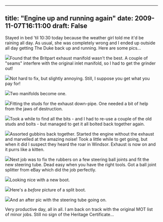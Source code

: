 
---
title: "Engine up and running again"
date: 2009-11-07T16:11:00
draft: False
---

Stayed in bed 'til 10:30 today because the weather girl told me it'd be raining all day.  As usual, she was completely wrong and I ended up outside all day getting The Duke back up and running.  Here are some pics...

<a href="http://danandtheduke.co.uk/uploaded_images/IMG_2046-785536.JPG"><img src="http://danandtheduke.co.uk/uploaded_images/IMG_2046-785531.JPG"/></a>Found that the <span>Britpart</span> exhaust manifold wasn't the best.  A couple of "seams" interfere with the original inlet manifold, so I had to get the grinder out!

<a href="http://danandtheduke.co.uk/uploaded_images/IMG_2052-785491.JPG"><img src="http://danandtheduke.co.uk/uploaded_images/IMG_2052-785487.JPG"/></a>Not hard to fix, but slightly annoying.  Still, I suppose you get what you pay for!

<a href="http://danandtheduke.co.uk/uploaded_images/IMG_2056-753342.JPG"><img src="http://danandtheduke.co.uk/uploaded_images/IMG_2056-753289.JPG"/></a>Two manifolds become one.

<a href="http://danandtheduke.co.uk/uploaded_images/IMG_2058-753261.JPG"><img src="http://danandtheduke.co.uk/uploaded_images/IMG_2058-753257.JPG"/></a>Fitting the studs for the exhaust down-pipe.  One needed a bit of help from the jaws of destruction.

<a href="http://danandtheduke.co.uk/uploaded_images/IMG_2059-715885.JPG"><img src="http://danandtheduke.co.uk/uploaded_images/IMG_2059-715828.JPG"/></a>Took a while to find all the bits - and I had to re-use a couple of the old studs and bolts - but managed to get it all bolted back together again.

<a href="http://danandtheduke.co.uk/uploaded_images/IMG_2063-715800.JPG"><img src="http://danandtheduke.co.uk/uploaded_images/IMG_2063-715740.JPG"/></a>Assorted <span>gubbins</span> back together.  Started the engine without the exhaust and marvelled at the amazing noise!  Took a little while to get going, but when it did I suspect they heard the roar in Windsor.  Exhaust is now on and it purrs like a kitten.

<a href="http://danandtheduke.co.uk/uploaded_images/IMG_2074-775833.JPG"><img src="http://danandtheduke.co.uk/uploaded_images/IMG_2074-775830.JPG"/></a>Next job was to fix the rubbers on a few steering ball joints and fit the new steering tube.  Dead easy when you have the right tools.  Got a ball joint splitter from eBay which did the job perfectly.

<a href="http://danandtheduke.co.uk/uploaded_images/IMG_2076-775812.JPG"><img src="http://danandtheduke.co.uk/uploaded_images/IMG_2076-775808.JPG"/></a>Looking nice with a new boot.

<a href="http://danandtheduke.co.uk/uploaded_images/IMG_2078-717031.JPG"><img src="http://danandtheduke.co.uk/uploaded_images/IMG_2078-717025.JPG"/></a>Here's a <span style="font-style: italic;">before</span> picture of a split boot.

<a href="http://danandtheduke.co.uk/uploaded_images/IMG_2079-716997.JPG"><img src="http://danandtheduke.co.uk/uploaded_images/IMG_2079-716993.JPG"/></a>And an after pic with the steering tube going on.

Very productive day, all in all.  I am back on track with the original MOT list of minor jobs.  Still no sign of the Heritage Certificate...